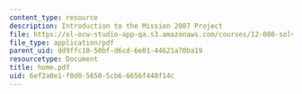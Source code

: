 ```yaml
---
content_type: resource
description: Introduction to the Mission 2007 Project
file: https://ol-ocw-studio-app-qa.s3.amazonaws.com/courses/12-000-solving-complex-problems-fall-2003/6ef2a0e1f8d056505cb66656f448f14c_home.pdf
file_type: application/pdf
parent_uid: dd9ffc10-50bf-d6cd-6e01-44621a70ba19
resourcetype: Document
title: home.pdf
uid: 6ef2a0e1-f8d0-5650-5cb6-6656f448f14c
---
```

